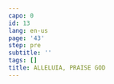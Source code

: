 ```yaml
---
capo: 0
id: 13
lang: en-us
page: '43'
step: pre
subtitle: ''
tags: []
title: ALLELUIA, PRAISE GOD
---
```

